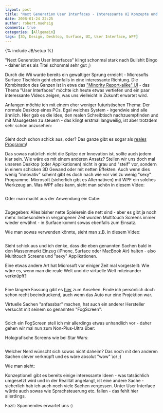 ```yaml
---
layout: post
title: "Next Generation User Interfaces - Interessante UI Konzepte und Formen"
date: 2008-01-24 22:25
author: robert.muehsig
comments: true
categories: [Allgemein]
tags: [3D, Design, Desktop, Surface, UI, User Interface, WPF]
---
```

{% include JB/setup %}
<p>"Next Generation User Interfaces" klingt schonmal stark nach Bullshit Bingo - daher ist es als Titel schonmal sehr gut ;)</p> <p>Durch die Wii wurde bereits ein gewaltiger Sprung erreicht - Microsofts Surface Tischlein geht ebenfalls in eine interessante Richtung. Die Kombination des Ganzen ist in etwa das <a href="{{BASE_PATH}}/2008/01/23/minority-report-user-interface-mit-wpf-und-der-wii/" target="_blank">"Minority Report-alike" UI</a> - das Thema "User Interfaces" möchte ich heute etwas vertiefen und ein paar interessante Videos zeigen, was uns vielleicht in Zukunft erwartet wird.</p> <p>Anfangen möchte ich mit einem eher weniger futuristischen Thema: Der normale Desktop eines PCs. Egal welches System - irgendwie sind alle ähnlich. Hier gab es die Idee, den realen Schreibtisch nachzuempfinden und mit Mausgesten zu steuern - das klingt erstmal langweilig, ist aber trotzdem sehr schön anzusehen:</p> <div class="wlWriterSmartContent" id="scid:5737277B-5D6D-4f48-ABFC-DD9C333F4C5D:75d1d2d0-7139-41a0-868c-782332d83405" style="padding-right: 0px; display: inline; padding-left: 0px; padding-bottom: 0px; margin: 0px; padding-top: 0px"><div id="f2af6a2e-3dca-4d92-a4b0-b93e00be4603" style="margin: 0px; padding: 0px; display: inline;"><div><a href="http://youtube.com/watch?v=M0ODskdEPnQ&amp;feature=related" target="_new"><img src="{{BASE_PATH}}/assets/wp-images/videod5f76f2b7adb.jpg" galleryimg="no" onload="var downlevelDiv = document.getElementById('f2af6a2e-3dca-4d92-a4b0-b93e00be4603'); downlevelDiv.innerHTML = &quot;&lt;div&gt;&lt;object width=\&quot;425\&quot; height=\&quot;350\&quot;&gt;&lt;param name=\&quot;movie\&quot; value=\&quot;http://www.youtube.com/v/M0ODskdEPnQ&amp;feature=related\&quot;&gt;&lt;\/param&gt;&lt;param name=\&quot;wmode\&quot; value=\&quot;transparent\&quot;&gt;&lt;\/param&gt;&lt;embed src=\&quot;http://www.youtube.com/v/M0ODskdEPnQ&amp;feature=related\&quot; type=\&quot;application/x-shockwave-flash\&quot; wmode=\&quot;transparent\&quot; width=\&quot;425\&quot; height=\&quot;350\&quot;&gt;&lt;\/embed&gt;&lt;\/object&gt;&lt;\/div&gt;&quot;;" alt=""></a></div></div></div> <p>Sieht doch schon schick aus, oder? Das ganze gibt es sogar als <a href="http://youtube.com/watch?v=Mk_-G96Szw0&amp;feature=related" target="_blank">reales Programm</a>!</p> <p>Das sowas natürlich nicht die Spitze der Innovation ist, sollte auch jedem klar sein. Wie wäre es mit einem anderen Ansatz? Stellen wir uns doch mal unseren Desktop (oder Applikationen) nicht in grau und "steif" vor, sondern in einem schicken 3D Gewand oder mit netten Effekten. Auch wenn dies wenig "innovativ" scheint gibt es doch nach wie vor viel zu wenig "sexy" Programme. Microsoft (sicherlich gibt es Alternativen) mit WPF ein solches Werkzeug an. Was WPF alles kann, sieht man schön in diesem Video:</p> <div class="wlWriterSmartContent" id="scid:5737277B-5D6D-4f48-ABFC-DD9C333F4C5D:b74449a9-135c-48a8-804e-677cbaf44ba9" style="padding-right: 0px; display: inline; padding-left: 0px; padding-bottom: 0px; margin: 0px; padding-top: 0px"><div id="c5f0c9b1-e3fe-42bd-8931-bbf154d7e2da" style="margin: 0px; padding: 0px; display: inline;"><div><a href="http://youtube.com/watch?v=BUBOQFvh6yI" target="_new"><img src="{{BASE_PATH}}/assets/wp-images/videob960c0c5fecd.jpg" galleryimg="no" onload="var downlevelDiv = document.getElementById('c5f0c9b1-e3fe-42bd-8931-bbf154d7e2da'); downlevelDiv.innerHTML = &quot;&lt;div&gt;&lt;object width=\&quot;425\&quot; height=\&quot;350\&quot;&gt;&lt;param name=\&quot;movie\&quot; value=\&quot;http://www.youtube.com/v/BUBOQFvh6yI\&quot;&gt;&lt;\/param&gt;&lt;param name=\&quot;wmode\&quot; value=\&quot;transparent\&quot;&gt;&lt;\/param&gt;&lt;embed src=\&quot;http://www.youtube.com/v/BUBOQFvh6yI\&quot; type=\&quot;application/x-shockwave-flash\&quot; wmode=\&quot;transparent\&quot; width=\&quot;425\&quot; height=\&quot;350\&quot;&gt;&lt;\/embed&gt;&lt;\/object&gt;&lt;\/div&gt;&quot;;" alt=""></a></div></div></div> <p>Oder man macht aus der Anwendung ein Cube:</p> <div class="wlWriterSmartContent" id="scid:5737277B-5D6D-4f48-ABFC-DD9C333F4C5D:bfb1bd37-2f7b-46c9-b045-baf8a6d46ea3" style="padding-right: 0px; display: inline; padding-left: 0px; padding-bottom: 0px; margin: 0px; padding-top: 0px"><div id="31f4f5bf-1aa9-46d2-9beb-b7371d3e7624" style="margin: 0px; padding: 0px; display: inline;"><div><a href="http://youtube.com/watch?v=gYh_D_XSwtw&amp;feature=related" target="_new"><img src="{{BASE_PATH}}/assets/wp-images/videoa87c9795ee28.jpg" galleryimg="no" onload="var downlevelDiv = document.getElementById('31f4f5bf-1aa9-46d2-9beb-b7371d3e7624'); downlevelDiv.innerHTML = &quot;&lt;div&gt;&lt;object width=\&quot;425\&quot; height=\&quot;350\&quot;&gt;&lt;param name=\&quot;movie\&quot; value=\&quot;http://www.youtube.com/v/gYh_D_XSwtw&amp;feature=related\&quot;&gt;&lt;\/param&gt;&lt;param name=\&quot;wmode\&quot; value=\&quot;transparent\&quot;&gt;&lt;\/param&gt;&lt;embed src=\&quot;http://www.youtube.com/v/gYh_D_XSwtw&amp;feature=related\&quot; type=\&quot;application/x-shockwave-flash\&quot; wmode=\&quot;transparent\&quot; width=\&quot;425\&quot; height=\&quot;350\&quot;&gt;&lt;\/embed&gt;&lt;\/object&gt;&lt;\/div&gt;&quot;;" alt=""></a></div></div></div> <p>Zugegeben: Alles bisher nette Spielerein die nett sind - aber es gibt ja noch mehr. Insbesondere in vergangener Zeit wurden Multitouch Screens immer wieder erwähnt - in Surface kommt sowas ebenfalls zum Einsatz.</p> <p>Wie man sowas verwenden könnte, sieht man z.B. in diesem Video:</p> <p> <div class="wlWriterSmartContent" id="scid:5737277B-5D6D-4f48-ABFC-DD9C333F4C5D:8eb8376d-e599-48d9-b885-75f8d958877d" style="padding-right: 0px; display: inline; padding-left: 0px; padding-bottom: 0px; margin: 0px; padding-top: 0px"><div id="e97e5001-0b10-403d-9332-5d1f6eb5d03a" style="margin: 0px; padding: 0px; display: inline;"><div><a href="http://youtube.com/watch?v=oD-SacHOKqc" target="_new"><img src="{{BASE_PATH}}/assets/wp-images/video275b3dcb68c3.jpg" galleryimg="no" onload="var downlevelDiv = document.getElementById('e97e5001-0b10-403d-9332-5d1f6eb5d03a'); downlevelDiv.innerHTML = &quot;&lt;div&gt;&lt;object width=\&quot;425\&quot; height=\&quot;350\&quot;&gt;&lt;param name=\&quot;movie\&quot; value=\&quot;http://www.youtube.com/v/oD-SacHOKqc\&quot;&gt;&lt;\/param&gt;&lt;param name=\&quot;wmode\&quot; value=\&quot;transparent\&quot;&gt;&lt;\/param&gt;&lt;embed src=\&quot;http://www.youtube.com/v/oD-SacHOKqc\&quot; type=\&quot;application/x-shockwave-flash\&quot; wmode=\&quot;transparent\&quot; width=\&quot;425\&quot; height=\&quot;350\&quot;&gt;&lt;\/embed&gt;&lt;\/object&gt;&lt;\/div&gt;&quot;;" alt=""></a></div></div></div></p> <p>Sieht schick aus und ich denke, dass die eben genannten Sachen bald in den Massenmarkt Einzug (iPhone, Surface oder MacBook Air) halten - also Multitouch Screens und "sexy" Applikationen.</p> <p>Eine etwas andere Art hat Microsoft vor einiger Zeit mal vorgestellt: Wie wäre es, wenn man die reale Welt und die virtuelle Welt miteinander verknüpft?</p> <p> <div class="wlWriterSmartContent" id="scid:5737277B-5D6D-4f48-ABFC-DD9C333F4C5D:2ca8f767-9220-4766-af67-376c3c1dd50a" style="padding-right: 0px; display: inline; padding-left: 0px; padding-bottom: 0px; margin: 0px; padding-top: 0px"><div id="0f09e6a2-cd9e-4815-ac81-fdc57743ceab" style="margin: 0px; padding: 0px; display: inline;"><div><a href="http://youtube.com/watch?v=xujhFInvyxo" target="_new"><img src="{{BASE_PATH}}/assets/wp-images/videoe305ef484e6f.jpg" galleryimg="no" onload="var downlevelDiv = document.getElementById('0f09e6a2-cd9e-4815-ac81-fdc57743ceab'); downlevelDiv.innerHTML = &quot;&lt;div&gt;&lt;object width=\&quot;425\&quot; height=\&quot;350\&quot;&gt;&lt;param name=\&quot;movie\&quot; value=\&quot;http://www.youtube.com/v/xujhFInvyxo\&quot;&gt;&lt;\/param&gt;&lt;param name=\&quot;wmode\&quot; value=\&quot;transparent\&quot;&gt;&lt;\/param&gt;&lt;embed src=\&quot;http://www.youtube.com/v/xujhFInvyxo\&quot; type=\&quot;application/x-shockwave-flash\&quot; wmode=\&quot;transparent\&quot; width=\&quot;425\&quot; height=\&quot;350\&quot;&gt;&lt;\/embed&gt;&lt;\/object&gt;&lt;\/div&gt;&quot;;" alt=""></a></div></div></div></p> <p>Eine längere Fassung gibt es <a href="http://youtube.com/watch?v=xujhFInvyxo" target="_blank">hier</a> zum Ansehen. Finde ich persönlich doch schon recht beeindruckend, auch wenn das Auto nur eine Projektion war.</p> <p>Virtuelle Sachen "anfassbar" machen, hat auch ein anderer Hersteller versucht mit seinem so genannten "FogScreen":</p> <p> <div class="wlWriterSmartContent" id="scid:5737277B-5D6D-4f48-ABFC-DD9C333F4C5D:49c97718-f1f9-4f5c-a5cb-84d4b5bf3c23" style="padding-right: 0px; display: inline; padding-left: 0px; padding-bottom: 0px; margin: 0px; padding-top: 0px"><div id="07c793c8-34fd-4b28-8087-eeb97fe5e7b1" style="margin: 0px; padding: 0px; display: inline;"><div><a href="http://youtube.com/watch?v=0mu0oEifyf0" target="_new"><img src="{{BASE_PATH}}/assets/wp-images/video0e82fe027947.jpg" galleryimg="no" onload="var downlevelDiv = document.getElementById('07c793c8-34fd-4b28-8087-eeb97fe5e7b1'); downlevelDiv.innerHTML = &quot;&lt;div&gt;&lt;object width=\&quot;425\&quot; height=\&quot;350\&quot;&gt;&lt;param name=\&quot;movie\&quot; value=\&quot;http://www.youtube.com/v/0mu0oEifyf0\&quot;&gt;&lt;\/param&gt;&lt;param name=\&quot;wmode\&quot; value=\&quot;transparent\&quot;&gt;&lt;\/param&gt;&lt;embed src=\&quot;http://www.youtube.com/v/0mu0oEifyf0\&quot; type=\&quot;application/x-shockwave-flash\&quot; wmode=\&quot;transparent\&quot; width=\&quot;425\&quot; height=\&quot;350\&quot;&gt;&lt;\/embed&gt;&lt;\/object&gt;&lt;\/div&gt;&quot;;" alt=""></a></div></div></div></p> <p>Solch ein FogScreen stell ich mir allerdings etwas unhandlich vor - daher gehen wir mal nun zum Non-Plus-Ultra über:</p> <p>Holografische Screens wie bei Star Wars:</p> <p> <div class="wlWriterSmartContent" id="scid:5737277B-5D6D-4f48-ABFC-DD9C333F4C5D:5667de8c-0b1f-4911-b92b-c51ee996e9d1" style="padding-right: 0px; display: inline; padding-left: 0px; padding-bottom: 0px; margin: 0px; padding-top: 0px"><div id="a8b250df-8aed-42e0-87fb-a3faba91c01f" style="margin: 0px; padding: 0px; display: inline;"><div><a href="http://youtube.com/watch?v=eimXQxSz3dQ" target="_new"><img src="{{BASE_PATH}}/assets/wp-images/video84f56a497089.jpg" galleryimg="no" onload="var downlevelDiv = document.getElementById('a8b250df-8aed-42e0-87fb-a3faba91c01f'); downlevelDiv.innerHTML = &quot;&lt;div&gt;&lt;object width=\&quot;425\&quot; height=\&quot;350\&quot;&gt;&lt;param name=\&quot;movie\&quot; value=\&quot;http://www.youtube.com/v/eimXQxSz3dQ\&quot;&gt;&lt;\/param&gt;&lt;param name=\&quot;wmode\&quot; value=\&quot;transparent\&quot;&gt;&lt;\/param&gt;&lt;embed src=\&quot;http://www.youtube.com/v/eimXQxSz3dQ\&quot; type=\&quot;application/x-shockwave-flash\&quot; wmode=\&quot;transparent\&quot; width=\&quot;425\&quot; height=\&quot;350\&quot;&gt;&lt;\/embed&gt;&lt;\/object&gt;&lt;\/div&gt;&quot;;" alt=""></a></div></div></div></p> <p>Welcher Nerd wünscht sich sowas nicht daheim? Das noch mit den anderen Sachen clever verknüpft und es wäre absolut "wow" \o/ ;)</p> <p>Wie man sieht: </p> <p>Konzeptionell gibt es bereits einige interessante Ideen - was tatsächlich umgesetzt wird und in der Realität angelangt, ist eine andere Sache - sicherlich hab ich auch noch viele Sachen vergessen. Unter User Interface würde auch sowas wie Sprachsteuerung etc. fallen - das fehlt hier allerdings.</p> <p>Fazit: Spannendes erwartet uns :)</p>

